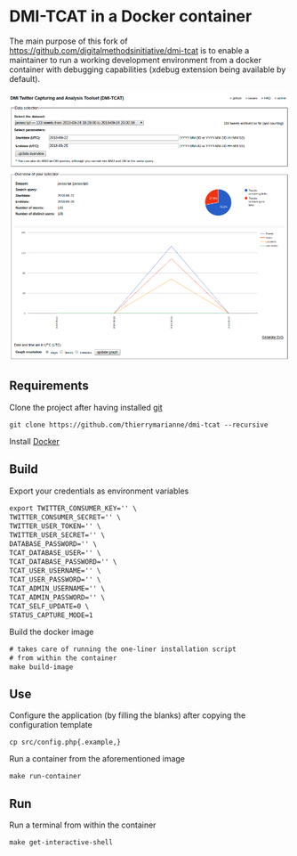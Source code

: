 # DMI-TCAT in a Docker container

The main purpose of this fork of https://github.com/digitalmethodsinitiative/dmi-tcat
is to enable a maintainer to run a working development environment from a docker container
with debugging capabilities (xdebug extension being available by default).

![Analysis](/build/screenshots/DMI-twitter-capturing-and-analysis-toolset.png)

## Requirements

Clone the project after having installed [git](https://git-scm.org)

```
git clone https://github.com/thierrymarianne/dmi-tcat --recursive
```

Install [Docker](https://www.docker.com/get-started)

## Build

Export your credentials as environment variables

```
export TWITTER_CONSUMER_KEY='' \
TWITTER_CONSUMER_SECRET='' \
TWITTER_USER_TOKEN='' \
TWITTER_USER_SECRET='' \
DATABASE_PASSWORD='' \
TCAT_DATABASE_USER='' \
TCAT_DATABASE_PASSWORD='' \
TCAT_USER_USERNAME='' \
TCAT_USER_PASSWORD='' \
TCAT_ADMIN_USERNAME='' \
TCAT_ADMIN_PASSWORD='' \
TCAT_SELF_UPDATE=0 \
STATUS_CAPTURE_MODE=1
```

Build the docker image

```
# takes care of running the one-liner installation script
# from within the container
make build-image
```

## Use

Configure the application (by filling the blanks) after copying the configuration template

```
cp src/config.php{.example,}
```

Run a container from the aforementioned image

``` 
make run-container
```

## Run

Run a terminal from within the container

``` 
make get-interactive-shell
```
